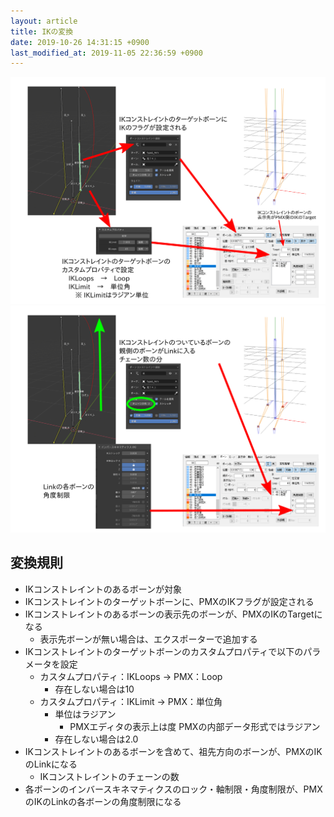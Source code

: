 ```yaml
---
layout: article
title: IKの変換
date: 2019-10-26 14:31:15 +0900
last_modified_at: 2019-11-05 22:36:59 +0900
---
```


![IKコンストレイントのパラメータの変換](/assets/image/misc/ik_conversion_constraints.png)
![Linkの変換](/assets/image/misc/ik_conversion_links.png)

## 変換規則

* IKコンストレイントのあるボーンが対象
* IKコンストレイントのターゲットボーンに、PMXのIKフラグが設定される
* IKコンストレイントのあるボーンの表示先のボーンが、PMXのIKのTargetになる
  * 表示先ボーンが無い場合は、エクスポーターで追加する
* IKコンストレイントのターゲットボーンのカスタムプロパティで以下のパラメータを設定
  * カスタムプロパティ：IKLoops → PMX：Loop
    * 存在しない場合は10
  * カスタムプロパティ：IKLimit → PMX：単位角
    * 単位はラジアン
      * PMXエディタの表示上は度 PMXの内部データ形式ではラジアン
    * 存在しない場合は2.0
* IKコンストレイントのあるボーンを含めて、祖先方向のボーンが、PMXのIKのLinkになる
  * IKコンストレイントのチェーンの数
* 各ボーンのインバースキネマティクスのロック・軸制限・角度制限が、PMXのIKのLinkの各ボーンの角度制限になる
